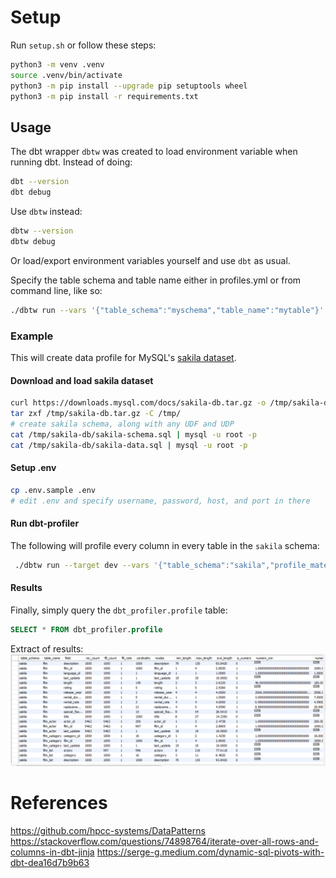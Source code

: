 # Setup

Run `setup.sh` or follow these steps:

```bash
python3 -m venv .venv
source .venv/bin/activate
python3 -m pip install --upgrade pip setuptools wheel
python3 -m pip install -r requirements.txt
```

## Usage

The dbt wrapper `dbtw` was created to load environment variable when running dbt.
Instead of doing:

```bash
dbt --version
dbt debug
```

Use `dbtw` instead:

```bash
dbtw --version
dbtw debug
```

Or load/export environment variables yourself and use `dbt` as usual.

Specify the table schema and table name either in profiles.yml or from command line, like so:

```bash
./dbtw run --vars '{"table_schema":"myschema","table_name":"mytable"}'
```


### Example

This will create data profile for MySQL's [sakila dataset](https://dev.mysql.com/doc/sakila/en/).

#### Download and load sakila dataset

```bash
curl https://downloads.mysql.com/docs/sakila-db.tar.gz -o /tmp/sakila-db.tar.gz
tar zxf /tmp/sakila-db.tar.gz -C /tmp/
# create sakila schema, along with any UDF and UDP
cat /tmp/sakila-db/sakila-schema.sql | mysql -u root -p
cat /tmp/sakila-db/sakila-data.sql | mysql -u root -p
```

#### Setup .env

```bash
cp .env.sample .env
# edit .env and specify username, password, host, and port in there
```

#### Run dbt-profiler


The following will profile every column in every table in the `sakila` schema:
```bash
 ./dbtw run --target dev --vars '{"table_schema":"sakila","profile_materialization":"table"}'
```

#### Results

Finally, simply query the `dbt_profiler.profile` table:

```SQL
SELECT * FROM dbt_profiler.profile
```

Extract of results:
![sakila results](static/dbt_profiled_sakila.png)

# References

https://github.com/hpcc-systems/DataPatterns
https://stackoverflow.com/questions/74898764/iterate-over-all-rows-and-columns-in-dbt-jinja
https://serge-g.medium.com/dynamic-sql-pivots-with-dbt-dea16d7b9b63
